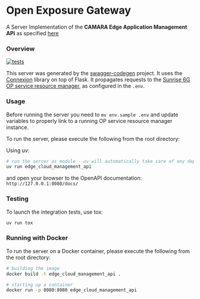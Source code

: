 # Open Exposure Gateway

A Server Implementation of the **CAMARA Edge Application Management API** as specified [here](https://github.com/camaraproject/EdgeCloud/blob/main/code/API_definitions/Edge-Application-Management.yaml)


### Overview

[![tests](https://github.com/OpenOperatorPlatform/open-exposure-gateway/actions/workflows/edge-cloud-management-api.yml/badge.svg)](https://github.com/OpenOperatorPlatform/open-exposure-gateway/actions/workflows/edge-cloud-management-api.yml)


This server was generated by the [swagger-codegen](https://github.com/swagger-api/swagger-codegen) project.
It uses the [Connexion](https://github.com/zalando/connexion) library on top of Flask.
It propagates requests to the [Sunrise 6G OP service resource manager](https://github.com/OpenOperatorPlatform/service_resource_manager), as configured in the `.env`.

### Usage
Before running the server you need to `mv env.sample .env` and update variables to properly link to a running OP service resource manager instance.

To run the server, please execute the following from the root directory:

Using uv: 
```bash
# run the server as module - uv will automatically take care of any dependencies installation
uv run edge_cloud_management_api
```
and open your browser to the OpenAPI documentation: `http://127.0.0.1:8080/docs/`

### Testing

To launch the integration tests, use tox:
```bash
uv run tox
```

### Running with Docker

To run the server on a Docker container, please execute the following from the root directory:

```bash
# building the image
docker build -t edge_cloud_management_api .

# starting up a container
docker run -p 8080:8080 edge_cloud_management_api
```
